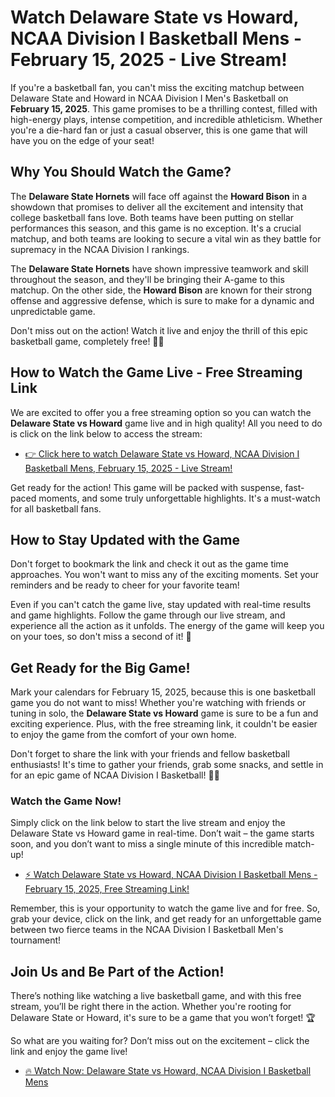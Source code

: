 # Watch Delaware State vs Howard, NCAA Division I Basketball Mens - February 15, 2025 - Live Stream!

If you're a basketball fan, you can't miss the exciting matchup between Delaware State and Howard in NCAA Division I Men's Basketball on **February 15, 2025**. This game promises to be a thrilling contest, filled with high-energy plays, intense competition, and incredible athleticism. Whether you're a die-hard fan or just a casual observer, this is one game that will have you on the edge of your seat!

## Why You Should Watch the Game?

The **Delaware State Hornets** will face off against the **Howard Bison** in a showdown that promises to deliver all the excitement and intensity that college basketball fans love. Both teams have been putting on stellar performances this season, and this game is no exception. It's a crucial matchup, and both teams are looking to secure a vital win as they battle for supremacy in the NCAA Division I rankings.

The **Delaware State Hornets** have shown impressive teamwork and skill throughout the season, and they'll be bringing their A-game to this matchup. On the other side, the **Howard Bison** are known for their strong offense and aggressive defense, which is sure to make for a dynamic and unpredictable game.

Don't miss out on the action! Watch it live and enjoy the thrill of this epic basketball game, completely free! 🏀🔥

## How to Watch the Game Live - Free Streaming Link

We are excited to offer you a free streaming option so you can watch the **Delaware State vs Howard** game live and in high quality! All you need to do is click on the link below to access the stream:

- [👉 Click here to watch Delaware State vs Howard, NCAA Division I Basketball Mens, February 15, 2025 - Live Stream!](https://tinyurl.com/livestreamfreeo?st=Delaware+State+vs+Howard&si=ghc)

Get ready for the action! This game will be packed with suspense, fast-paced moments, and some truly unforgettable highlights. It's a must-watch for all basketball fans.

## How to Stay Updated with the Game

Don't forget to bookmark the link and check it out as the game time approaches. You won't want to miss any of the exciting moments. Set your reminders and be ready to cheer for your favorite team!

Even if you can't catch the game live, stay updated with real-time results and game highlights. Follow the game through our live stream, and experience all the action as it unfolds. The energy of the game will keep you on your toes, so don't miss a second of it! 📱

## Get Ready for the Big Game!

Mark your calendars for February 15, 2025, because this is one basketball game you do not want to miss! Whether you're watching with friends or tuning in solo, the **Delaware State vs Howard** game is sure to be a fun and exciting experience. Plus, with the free streaming link, it couldn't be easier to enjoy the game from the comfort of your own home.

Don't forget to share the link with your friends and fellow basketball enthusiasts! It's time to gather your friends, grab some snacks, and settle in for an epic game of NCAA Division I Basketball! 🏀💥

### Watch the Game Now!

Simply click on the link below to start the live stream and enjoy the Delaware State vs Howard game in real-time. Don’t wait – the game starts soon, and you don’t want to miss a single minute of this incredible match-up!

- [⚡ Watch Delaware State vs Howard, NCAA Division I Basketball Mens - February 15, 2025, Free Streaming Link!](https://tinyurl.com/livestreamfreeo?st=Delaware+State+vs+Howard&si=ghc)

Remember, this is your opportunity to watch the game live and for free. So, grab your device, click on the link, and get ready for an unforgettable game between two fierce teams in the NCAA Division I Basketball Men's tournament!

## Join Us and Be Part of the Action!

There’s nothing like watching a live basketball game, and with this free stream, you’ll be right there in the action. Whether you're rooting for Delaware State or Howard, it's sure to be a game that you won’t forget! 🏆

So what are you waiting for? Don’t miss out on the excitement – click the link and enjoy the game live!

- [🔥 Watch Now: Delaware State vs Howard, NCAA Division I Basketball Mens](https://tinyurl.com/livestreamfreeo?st=Delaware+State+vs+Howard&si=ghc)
